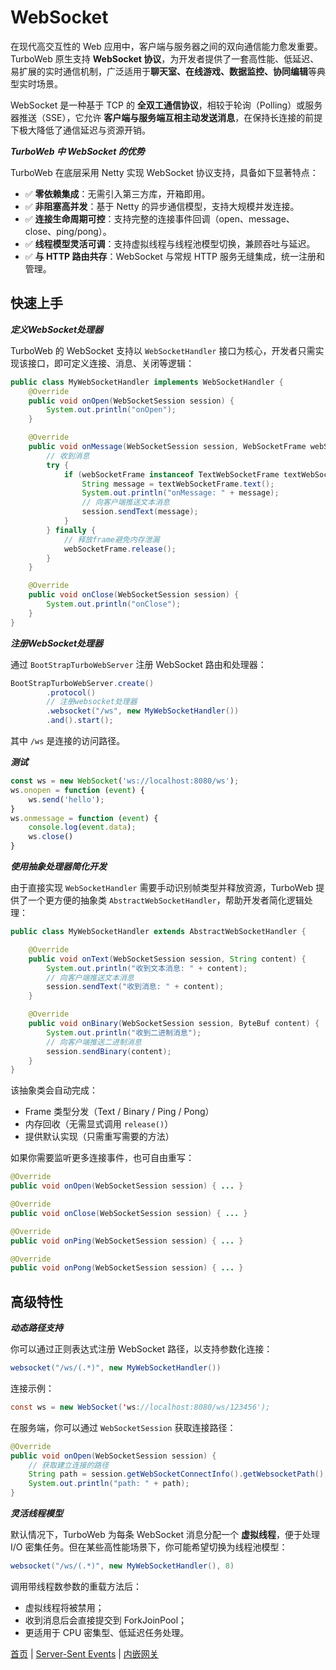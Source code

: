 # WebSocket

在现代高交互性的 Web 应用中，客户端与服务器之间的双向通信能力愈发重要。TurboWeb 原生支持 **WebSocket 协议**，为开发者提供了一套高性能、低延迟、易扩展的实时通信机制，广泛适用于**聊天室、在线游戏、数据监控、协同编辑**等典型实时场景。

WebSocket 是一种基于 TCP 的 **全双工通信协议**，相较于轮询（Polling）或服务器推送（SSE），它允许 **客户端与服务端互相主动发送消息**，在保持长连接的前提下极大降低了通信延迟与资源开销。

**_TurboWeb 中 WebSocket 的优势_**

TurboWeb 在底层采用 Netty 实现 WebSocket 协议支持，具备如下显著特点：

- ✅ **零依赖集成**：无需引入第三方库，开箱即用。
- ✅ **非阻塞高并发**：基于 Netty 的异步通信模型，支持大规模并发连接。
- ✅ **连接生命周期可控**：支持完整的连接事件回调（open、message、close、ping/pong）。
- ✅ **线程模型灵活可调**：支持虚拟线程与线程池模型切换，兼顾吞吐与延迟。
- ✅ **与 HTTP 路由共存**：WebSocket 与常规 HTTP 服务无缝集成，统一注册和管理。

## 快速上手

**_定义WebSocket处理器_**

TurboWeb 的 WebSocket 支持以 `WebSocketHandler` 接口为核心，开发者只需实现该接口，即可定义连接、消息、关闭等逻辑：

```java
public class MyWebSocketHandler implements WebSocketHandler {
    @Override
    public void onOpen(WebSocketSession session) {
        System.out.println("onOpen");
    }

    @Override
    public void onMessage(WebSocketSession session, WebSocketFrame webSocketFrame) {
        // 收到消息
        try {
            if (webSocketFrame instanceof TextWebSocketFrame textWebSocketFrame) {
                String message = textWebSocketFrame.text();
                System.out.println("onMessage: " + message);
                // 向客户端推送文本消息
                session.sendText(message);
            }
        } finally {
            // 释放frame避免内存泄漏
            webSocketFrame.release();
        }
    }

    @Override
    public void onClose(WebSocketSession session) {
        System.out.println("onClose");
    }
}
```

**_注册WebSocket处理器_**

通过 `BootStrapTurboWebServer` 注册 WebSocket 路由和处理器：

```java
BootStrapTurboWebServer.create()
        .protocol()
    	// 注册websocket处理器
        .websocket("/ws", new MyWebSocketHandler())
        .and().start();
```

其中 `/ws` 是连接的访问路径。

**_测试_**

```javascript
const ws = new WebSocket('ws://localhost:8080/ws');
ws.onopen = function (event) {
    ws.send('hello');
}
ws.onmessage = function (event) {
    console.log(event.data);
    ws.close()
}
```

**_使用抽象处理器简化开发_**

由于直接实现 `WebSocketHandler` 需要手动识别帧类型并释放资源，TurboWeb 提供了一个更方便的抽象类 `AbstractWebSocketHandler`，帮助开发者简化逻辑处理：

```java
public class MyWebSocketHandler extends AbstractWebSocketHandler {

    @Override
    public void onText(WebSocketSession session, String content) {
        System.out.println("收到文本消息: " + content);
        // 向客户端推送文本消息
        session.sendText("收到消息: " + content);
    }

    @Override
    public void onBinary(WebSocketSession session, ByteBuf content) {
        System.out.println("收到二进制消息");
        // 向客户端推送二进制消息
        session.sendBinary(content);
    }
}
```

该抽象类会自动完成：

- Frame 类型分发（Text / Binary / Ping / Pong）
- 内存回收（无需显式调用 `release()`）
- 提供默认实现（只需重写需要的方法）

如果你需要监听更多连接事件，也可自由重写：

```java
@Override
public void onOpen(WebSocketSession session) { ... }

@Override
public void onClose(WebSocketSession session) { ... }

@Override
public void onPing(WebSocketSession session) { ... }

@Override
public void onPong(WebSocketSession session) { ... }
```

## 高级特性

**_动态路径支持_**

你可以通过正则表达式注册 WebSocket 路径，以支持参数化连接：

```java
websocket("/ws/(.*)", new MyWebSocketHandler())
```

连接示例：

```java
const ws = new WebSocket('ws://localhost:8080/ws/123456');
```

在服务端，你可以通过 `WebSocketSession` 获取连接路径：

```java
@Override
public void onOpen(WebSocketSession session) {
    // 获取建立连接的路径
    String path = session.getWebSocketConnectInfo().getWebsocketPath();
    System.out.println("path: " + path);
}
```

**_灵活线程模型_**

默认情况下，TurboWeb 为每条 WebSocket 消息分配一个 **虚拟线程**，便于处理 I/O 密集任务。但在某些高性能场景下，你可能希望切换为线程池模型：

```java
websocket("/ws/(.*)", new MyWebSocketHandler(), 8)
```

调用带线程数参数的重载方法后：

- 虚拟线程将被禁用；
- 收到消息后会直接提交到 ForkJoinPool；
- 更适用于 CPU 密集型、低延迟任务处理。



[首页](../README.md) | [Server-Sent Events](./sse.md) | [内嵌网关](./gateway)